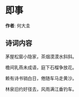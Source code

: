 # 即事

**作者**: 何大圭

## 诗词内容

茅屋松窗小隐家，茶烟漠漠水斜斜。

檐间乳燕未成语，庭下石榴争放花。

赖有诗书销白日，倦随车马走黄沙。

林泉旧约好径去，风雨满江垂钓车。

